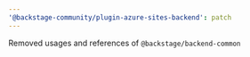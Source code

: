 ```yaml
---
'@backstage-community/plugin-azure-sites-backend': patch
---
```


Removed usages and references of `@backstage/backend-common`
